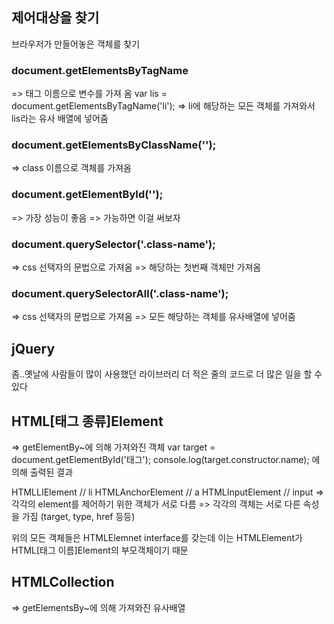## 제어대상을 찾기

브라우저가 만들어놓은 객체를 찾기

### document.getElementsByTagName

=> 태그 이름으로 변수를 가져 옴
var lis = document.getElementsByTagName('li');
=> li에 해당하는 모든 객체를 가져와서 lis라는 유사 배열에 넣어줌

### document.getElementsByClassName('');

=> class 이름으로 객체를 가져옴

### document.getElementById('');

=> 가장 성능이 좋음
=> 가능하면 이걸 써보자

### document.querySelector('.class-name');

=> css 선택자의 문법으로 가져옴
=> 해당하는 첫번째 객체만 가져옴

### document.querySelectorAll('.class-name');

=> css 선택자의 문법으로 가져옴
=> 모든 해당하는 객체를 유사배열에 넣어줌

## jQuery

좀..옛날에 사람들이 많이 사용했던 라이브러리
더 적은 줄의 코드로 더 많은 일을 할 수 있다

## HTML[태그 종류]Element

=> getElementBy~에 의해 가져와진 객체
var target = document.getElementById('태그');
console.log(target.constructor.name);
에 의해 출력된 결과

HTMLLIElement // li
HTMLAnchorElement // a
HTMLInputElement // input
=> 각각의 element를 제어하기 위한 객체가 서로 다름
=> 각각의 객체는 서로 다른 속성을 가짐 (target, type, href 등등)

위의 모든 객체들은 HTMLElemnet interface를 갖는데 이는 HTMLElement가 HTML[태그 이름]Element의 부모객체이기 때문

## HTMLCollection

=> getElementsBy~에 의해 가져와진 유사배열
